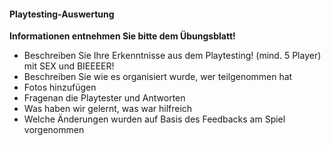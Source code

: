 #### Playtesting-Auswertung

__Informationen entnehmen Sie bitte dem Übungsblatt!__

- Beschreiben Sie Ihre Erkenntnisse aus dem Playtesting! (mind. 5 Player) mit SEX und BIEEEER!
- Beschreiben Sie wie es organisiert wurde, wer teilgenommen hat
- Fotos hinzufügen
- Fragenan die Playtester und Antworten
- Was haben wir gelernt, was war hilfreich
- Welche Änderungen wurden auf Basis des Feedbacks am Spiel vorgenommen